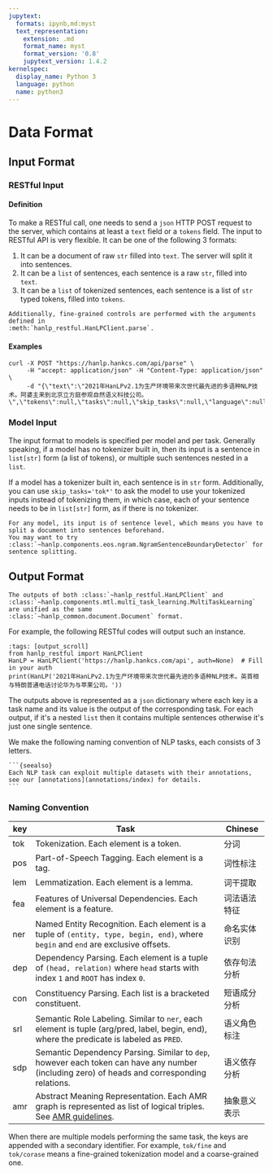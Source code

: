 ```yaml
---
jupytext:
  formats: ipynb,md:myst
  text_representation:
    extension: .md
    format_name: myst
    format_version: '0.8'
    jupytext_version: 1.4.2
kernelspec:
  display_name: Python 3
  language: python
  name: python3
---
```


# Data Format


## Input Format

### RESTful Input

#### Definition

To make a RESTful call, one needs to send a `json` HTTP POST request to the server, which contains at least a `text` 
field or a `tokens` field. The input to RESTful API is very flexible. It can be one of the following 3 formats:

1. It can be a document of raw `str` filled into `text`. The server will split it into sentences.
1. It can be a `list` of sentences, each sentence is a raw `str`, filled into `text`.
1. It can be a `list` of tokenized sentences, each sentence is a list of `str` typed tokens, filled into `tokens`.

```{eval-rst}
Additionally, fine-grained controls are performed with the arguments defined in 
:meth:`hanlp_restful.HanLPClient.parse`.
```


#### Examples

```shell script
curl -X POST "https://hanlp.hankcs.com/api/parse" \ 
     -H "accept: application/json" -H "Content-Type: application/json" \
     -d "{\"text\":\"2021年HanLPv2.1为生产环境带来次世代最先进的多语种NLP技术。阿婆主来到北京立方庭参观自然语义科技公司。\",\"tokens\":null,\"tasks\":null,\"skip_tasks\":null,\"language\":null}"
```

### Model Input

The input format to models is specified per model and per task. Generally speaking, if a model has no tokenizer built in, then its input is
a sentence in `list[str]` form (a list of tokens), or multiple such sentences nested in a `list`.

If a model has a tokenizer built in, each sentence is in `str` form. 
Additionally, you can use `skip_tasks='tok*'` to ask the model to use your tokenized inputs instead of tokenizing 
them, in which case, each of your sentence needs to be in `list[str]` form, as if there is no tokenizer.

```{eval-rst}
For any model, its input is of sentence level, which means you have to split a document into sentences beforehand. 
You may want to try :class:`~hanlp.components.eos.ngram.NgramSentenceBoundaryDetector` for sentence splitting.
```

## Output Format


```{eval-rst}
The outputs of both :class:`~hanlp_restful.HanLPClient` and 
:class:`~hanlp.components.mtl.multi_task_learning.MultiTaskLearning` are unified as the same 
:class:`~hanlp_common.document.Document` format.
```

For example, the following RESTful codes will output such an instance.

```{code-cell} ipython3
:tags: [output_scroll]
from hanlp_restful import HanLPClient
HanLP = HanLPClient('https://hanlp.hankcs.com/api', auth=None)  # Fill in your auth
print(HanLP('2021年HanLPv2.1为生产环境带来次世代最先进的多语种NLP技术。英首相与特朗普通电话讨论华为与苹果公司。'))
```

The outputs above is represented as a `json` dictionary where each key is a task name and its value is 
the output of the corresponding task.
For each output, if it's a nested `list` then it contains multiple sentences otherwise it's just one single sentence.

We make the following naming convention of NLP tasks, each consists of 3 letters.

````{margin} **How about annotations?**
```{seealso}
Each NLP task can exploit multiple datasets with their annotations, see our [annotations](annotations/index) for details.
```
````

### Naming Convention 

| key  | Task                                                         | Chinese      |
| ---- | ------------------------------------------------------------ | ------------ |
| tok  | Tokenization. Each element is a token.                       | 分词         |
| pos  | Part-of-Speech Tagging. Each element is a tag.               | 词性标注     |
| lem  | Lemmatization. Each element is a lemma.                      | 词干提取     |
| fea  | Features of Universal Dependencies. Each element is a feature. | 词法语法特征 |
| ner  | Named Entity Recognition. Each element is a tuple of `(entity, type, begin, end)`, where `begin` and `end` are exclusive offsets. | 命名实体识别 |
| dep  | Dependency Parsing. Each element is a tuple of `(head, relation)` where `head` starts with index `1` and `ROOT` has index `0`. | 依存句法分析 |
| con  | Constituency Parsing. Each list is a bracketed constituent.  | 短语成分分析 |
| srl  | Semantic Role Labeling. Similar to `ner`, each element is tuple (arg/pred, label, begin, end), where the predicate is labeled as `PRED`. | 语义角色标注 |
| sdp  | Semantic Dependency Parsing. Similar to `dep`, however each token can have any number (including zero) of heads and corresponding relations. | 语义依存分析 |
| amr  | Abstract Meaning Representation. Each AMR graph is represented as list of logical triples. See [AMR guidelines](https://github.com/amrisi/amr-guidelines/blob/master/amr.md#example). | 抽象意义表示 |

When there are multiple models performing the same task, the keys are appended with a secondary identifier. For example, `tok/fine` and `tok/corase` means a fine-grained tokenization model and a coarse-grained one.